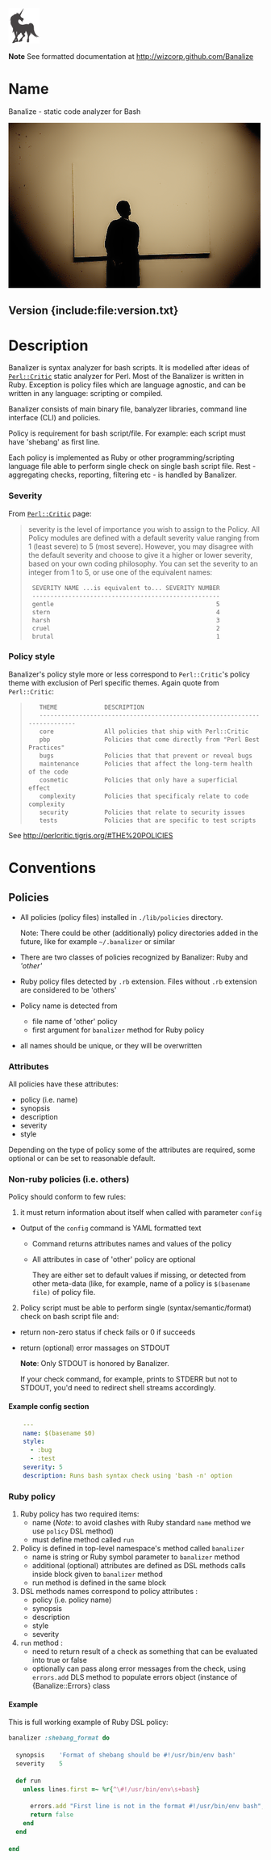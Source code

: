 [![Wizcorp](images/wizcorp-logo.png)](http://wizcorp.jp)

**Note** See formatted documentation at http://wizcorp.github.com/Banalize

Name
===========

Banalize - static code analyzer for Bash

![banalize](images/banalize.png)

Version {include:file:version.txt}
-----------

Description
===========

Banalizer is syntax analyzer for bash scripts. It is modelled after ideas of [`Perl::Critic`](http://en.wikipedia.org/wiki/Perl::Critic) static analyzer for Perl. Most of the Banalizer is written in Ruby. Exception is policy files which are language agnostic, and can be written in any language: scripting or compiled.

Banalizer consists of main binary file, banalyzer libraries, command line interface (CLI) and policies. 

Policy is requirement for bash script/file. For example: each script must have 'shebang' as first line.

Each policy is implemented as Ruby or other programming/scripting language file able to perform single check on single bash script file. Rest - aggregating checks, reporting, filtering etc - is handled by Banalizer.

### Severity

From [`Perl::Critic`](http://perlcritic.tigris.org/) page:

> severity is the level of importance you wish to assign to the Policy. All Policy modules are defined with a default severity value ranging from 1 (least severe) to 5 (most severe). However, you may disagree with the default severity and choose to give it a higher or lower severity, based on your own coding philosophy. You can set the severity to an integer from 1 to 5, or use one of the equivalent names:
>
>      SEVERITY NAME ...is equivalent to... SEVERITY NUMBER
>      ----------------------------------------------------
>      gentle                                             5
>      stern                                              4
>      harsh                                              3
>      cruel                                              2
>      brutal                                             1
>

### Policy style

Banalizer's policy style more or less correspond to `Perl::Critic`'s policy theme with exclusion of Perl specific themes. Again quote from `Perl::Critic`:


>        THEME             DESCRIPTION
>        --------------------------------------------------------------------------
>        core              All policies that ship with Perl::Critic
>        pbp               Policies that come directly from "Perl Best Practices"
>        bugs              Policies that that prevent or reveal bugs
>        maintenance       Policies that affect the long-term health of the code
>        cosmetic          Policies that only have a superficial effect
>        complexity        Policies that specificaly relate to code complexity
>        security          Policies that relate to security issues
>        tests             Policies that are specific to test scripts
>   

See http://perlcritic.tigris.org/#THE%20POLICIES

Conventions
===========

Policies
-----------

- All policies (policy files) installed in `./lib/policies` directory. 

  Note: There could be other (additionally) policy directories added in the future, like for example `~/.banalizer` or similar
- There are two classes of policies recognized by Banalizer: Ruby and _'other'_
- Ruby policy files detected by `.rb` extension. Files without `.rb` extension are considered to be 'others'
- Policy name is detected from
  - file name of 'other' policy
  - first argument for `banalizer` method for Ruby policy
- all names should be unique, or they will be overwritten

### Attributes

All policies have these attributes:

- policy (i.e. name)
- synopsis
- description
- severity
- style

Depending on the type of policy some of the attributes are required, some optional or can be set to reasonable default.

### Non-ruby policies (i.e. others)

Policy should conform to few rules:

1. it must return information about itself when called with parameter `config`
  - Output of the `config` command is YAML formatted text
    - Command returns attributes names and values of the policy
    - All attributes in case of 'other' policy are optional

      They are either set to default values if missing, or detected from other meta-data (like, for example, name of a policy is `$(basename file)` of policy file.
2. Policy script must be able to perform single (syntax/semantic/format) check on bash script file and:
  - return non-zero status if check fails or 0 if succeeds
  - return (optional) error massages on STDOUT

    **Note**: Only STDOUT is honored by Banalizer. 
    
    If your check command, for example, prints to STDERR but not to STDOUT, you'd need to redirect shell streams accordingly.

#### Example config section

```yaml
    ---
    name: $(basename $0)
    style: 
      - :bug
      - :test
    severity: 5
    description: Runs bash syntax check using 'bash -n' option
```

### Ruby policy

1. Ruby policy has two required items: 
   - name  (_Note_: to avoid clashes with Ruby standard `name` method we use `policy` DSL method)
   - must define method called `run`
1. Policy is defined in top-level namespace's method called `banalizer`
   - name is string or Ruby symbol parameter to `banalizer` method
   - additional (optional) attributes are defined as DSL methods calls inside block given to `banalizer` method
   - run method is defined in the same block
1. DSL methods names correspond to policy attributes :
   - policy (i.e. policy name)
   - synopsis
   - description
   - style
   - severity
1. `run` method :
   - need to return result of a check as something that can be evaluated into true or false
   - optionally can pass along error messages from the check, using `errors.add` DLS method to populate errors object (instance of {Banalize::Errors} class

#### Example 

This is full working example of Ruby DSL policy:

````ruby
banalizer :shebang_format do
  
  synopsis    'Format of shebang should be #!/usr/bin/env bash'
  severity    5

  def run
    unless lines.first =~ %r{^\#!/usr/bin/env\s+bash}

      errors.add "First line is not in the format #!/usr/bin/env bash", 1
      return false
    end
  end

end
````

<!--  LocalWords:  banalize
 -->
